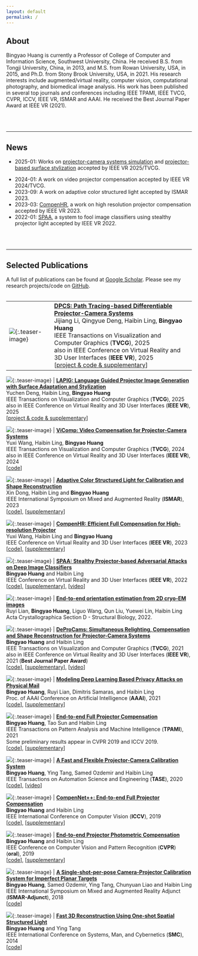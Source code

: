 ```yaml
---
layout: default
permalink: /
---
```


## About
Bingyao Huang is currently a Professor of College of Computer and Information Science, Southwest University, China. He received B.S. from Tongji University, China, in 2013, and M.S. from Rowan University, USA, in 2015, and Ph.D. from Stony Brook University, USA, in 2021. His research interests include augmented/virtual reality, computer vision, computational photography, and biomedical image analysis. His work has been published in several top journals and conferences including IEEE TPAMI, IEEE TVCG, CVPR, ICCV, IEEE VR, ISMAR and AAAI. He received the Best Journal Paper Award at IEEE VR (2021).

<br><br>

___
## News
* 2025-01: Works on [projector-camera systems simulation](https://jijiangli.github.io/DPCS/) and [projector-based surface stylization](https://yuchendeng.com/LAPIG/) accepted by IEEE VR 2025/TVCG.
<!-- * 2024-07: Invited to serve as Program Committee for [IEEE VR 2025](https://ieeevr.org/2025) (Saint-Malo, France) -->
* 2024-01: A work on video projector compensation accepted by IEEE VR 2024/TVCG.
* 2023-09: A work on adaptive color structured light accepted by ISMAR 2023.
* 2023-03: [CompenHR](/pub/CompenHR), a work on high resolution projector compensation accepted by IEEE VR 2023.
* 2022-01: [SPAA](/pub/SPAA), a system to fool image classifiers using stealthy projector light accepted by IEEE VR 2022.
<!-- * 2021-09: Joined Southwest University, China. -->
<!-- * 2021-05: Got my Ph.D. from Stony Brook University. Sincere thanks to my family, advisor, committee, collaborators and friends, this Ph.D. journey would not be so joyous without their support. -->
<!-- * 2021-04: [DeProCams](/pub/DeProCams) received the [Best Journal Paper Award](https://ieeevr.org/2021/awards/conference-awards/#journal-best) at IEEE VR 2021. -->
<!-- * 2021-01: [DeProCams (Deep Projector-Camera Systems)](/pub/DeProCams) accepted by IEEE VR 2021/TVCG. -->
<!-- * 2021-01: [CompenNeSt++](/pub/CompenNeSt%2B%2B/), a system for projector compensation accepted by TPAMI. -->
<!-- * 2020-12: [Neural-STE (See-Though-Envelope)](https://arxiv.org/pdf/2012.11803.pdf), a work on physical mail privacy accepted by AAAI 2021. -->
<br><br>

___
## Selected Publications
A full list of publications can be found at [Google Scholar](https://scholar.google.com/citations?hl=en&user=GyyV2lkAAAAJ&view_op=list_works&sortby=pubdate). Please see my research projects/code on [GitHub](https://github.com/BingyaoHuang).
<br><br>


|    |    | 
|:---|:---|
![](/images/teasers/DPCS-vr25.jpg){:.teaser-image} | [**DPCS: Path Tracing-based Differentiable Projector-Camera Systems**](https://doi.org/10.1109/TVCG.2025.3549890) <br> Jijiang Li, Qingyue Deng, Haibin Ling, **Bingyao Huang** <br> IEEE Transactions on Visualization and Computer Graphics (**TVCG**), 2025 <br> also in IEEE Conference on Virtual Reality and 3D User Interfaces (**IEEE VR**), 2025 <br> [[project & code & supplementary](/pub/DPCS)]

![](/images/teasers/LAPIG-vr25.gif){:.teaser-image} | [**LAPIG: Language Guided Projector Image Generation with Surface Adaptation and Stylization**](https://doi.org/10.1109/TVCG.2025.3549859) <br> Yuchen Deng, Haibin Ling, **Bingyao Huang** <br> IEEE Transactions on Visualization and Computer Graphics (**TVCG**), 2025 <br> also in IEEE Conference on Virtual Reality and 3D User Interfaces (**IEEE VR**), 2025 <br> [[project & code & supplementary](/pub/LAPIG)]

![](/images/teasers/ViComp-vr24s.png){:.teaser-image} | [**ViComp: Video Compensation for Projector-Camera Systems**](/pub/ViComp) <br> Yuxi Wang, Haibin Ling, **Bingyao Huang** <br> IEEE Transactions on Visualization and Computer Graphics (**TVCG**), 2024 <br> also in IEEE Conference on Virtual Reality and 3D User Interfaces (**IEEE VR**), 2024 <br> [[code](https://github.com/cyxwang/ViComp)]


![](/images/teasers/Adaptive_color_SL.png){:.teaser-image} | [**Adaptive Color Structured Light for Calibration and Shape Reconstruction**](/pub/Adaptive_color_SL) <br> Xin Dong, Haibin Ling and **Bingyao Huang** <br> IEEE International Symposium on Mixed and Augmented Reality (**ISMAR**), 2023 <br> [[code](https://github.com/Dongxin000/Adaptive-color-SL)], [[supplementary](/pub/Adaptive_color_SL/supp)]

![](/images/teasers/CompenHR.png){:.teaser-image} | [**CompenHR: Efficient Full Compensation for High-resolution Projector**](/pub/CompenHR) <br> Yuxi Wang, Haibin Ling and **Bingyao Huang** <br> IEEE Conference on Virtual Reality and 3D User Interfaces (**IEEE VR**), 2023 <br> [[code](https://github.com/cyxwang/CompenHR)], [[supplementary](/pub/CompenHR/supp)]

![](/images/teasers/SPAA.png){:.teaser-image} | [**SPAA: Stealthy Projector-based Adversarial Attacks on Deep Image Classifiers**](/pub/SPAA) <br> **Bingyao Huang** and Haibin Ling <br> IEEE Conference on Virtual Reality and 3D User Interfaces (**IEEE VR**), 2022 <br>  [[code](https://github.com/BingyaoHuang/SPAA)], [[supplementary](/pub/SPAA/supp)], [[video](https://youtu.be/7oSh5BmJDJ8?list=PLmkIPPvcHLZgWaBGqwiAe52PLDNnMtIA5&t=477)]

![](/images/teasers/cryoEM-pose.jpg){:.teaser-image} | [**End-to-end orientation estimation from 2D cryo-EM images**](https://scripts.iucr.org/cgi-bin/paper?S2059798321011761) <br> Ruyi Lian, **Bingyao Huang**, Liguo Wang, Qun Liu, Yuewei Lin, Haibin Ling <br>  Acta Crystallographica Section D - Structural Biology, 2022.

![](/images/teasers/DeProCams.gif){:.teaser-image} | [**DeProCams: Simultaneous Relighting, Compensation and Shape Reconstruction for Projector-Camera Systems**](/pub/DeProCams) <br> **Bingyao Huang** and Haibin Ling <br> IEEE Transactions on Visualization and Computer Graphics (**TVCG**), 2021 <br> also in IEEE Conference on Virtual Reality and 3D User Interfaces (**IEEE VR**), 2021 (**Best Journal Paper Award**) <br> [[code](https://github.com/BingyaoHuang/DeProCams)], [[supplementary](/pub/DeProCams/supp)], [[video](https://youtu.be/pQ8k4AOhwlU)]

![](/images/teasers/Neural-STE.png){:.teaser-image} | [**Modeling Deep Learning Based Privacy Attacks on Physical Mail**](https://arxiv.org/pdf/2012.11803.pdf) <br> **Bingyao Huang**, Ruyi Lian, Dimitris Samaras, and Haibin Ling <br> Proc. of AAAI Conference on Artificial Intelligence (**AAAI**), 2021 <br>  [[code](https://github.com/BingyaoHuang/Neural-STE)], [[supplementary](/pub/Neural-STE/supp)] 

![](/images/teasers/CompenNeSt++.png){:.teaser-image} | [**End-to-end Full Projector Compensation**](/pub/CompenNeSt%2B%2B/) <br> **Bingyao Huang**, Tao Sun and Haibin Ling <br> IEEE Transactions  on Pattern Analysis and Machine Intelligence (**TPAMI**), 2021 <br>Some preliminary results appear in CVPR 2019 and ICCV 2019.  <br>  [[code](https://github.com/BingyaoHuang/CompenNeSt-plusplus)], [[supplementary](/pub/CompenNeSt%2B%2B/supp)] 

![](/images/teasers/TASE20.png){:.teaser-image} | [**A Fast and Flexible Projector-Camera Calibration System**](/single-shot-pro-cam-calib) <br> **Bingyao Huang**, Ying Tang, Samed Ozdemir and Haibin Ling <br> IEEE Transactions on Automation Science and Engineering (**TASE**), 2020 <br>  [[code](https://github.com/BingyaoHuang/single-shot-pro-cam-calib)], [[video](https://youtu.be/fnrVDOhcu7I)]

![](/images/teasers/CompenNet++.png){:.teaser-image} | [**CompenNet++: End-to-end Full Projector Compensation**](/compennet++) <br> **Bingyao Huang** and Haibin Ling <br> IEEE International Conference on Computer Vision (**ICCV**), 2019 <br>  [[code](https://github.com/BingyaoHuang/CompenNet-plusplus)], [[supplementary](https://www3.cs.stonybrook.edu/~hling/publication/CompenNet++_sup-high-res.pdf)] 

![](/images/teasers/CompenNet.png){:.teaser-image} | [**End-to-end Projector Photometric Compensation**](/compennet) <br> **Bingyao Huang** and Haibin Ling <br> IEEE Conference on Computer Vision and Pattern Recognition (**CVPR**) (**oral**), 2019 <br>  [[code](https://github.com/BingyaoHuang/CompenNet)], [[supplementary](https://openaccess.thecvf.com/content_CVPR_2019/supplemental/Huang_End-To-End_Projector_Photometric_CVPR_2019_supplemental.pdf)] 

![](/images/teasers/ISMAR18.png){:.teaser-image} | [**A Single-shot-per-pose Camera-Projector Calibration System for Imperfect Planar Targets**](/single-shot-pro-cam-calib) <br> **Bingyao Huang**, Samed Ozdemir, Ying Tang, Chunyuan Liao and Haibin Ling <br> IEEE International Symposium on Mixed and Augmented Reality Adjunct (**ISMAR-Adjunct**), 2018 <br>  [[code](https://github.com/BingyaoHuang/single-shot-pro-cam-calib)] 

![](/images/teasers/smc14.png){:.teaser-image} | [**Fast 3D Reconstruction Using One-shot Spatial Structured Light**](https://ieeexplore.ieee.org/document/6973962) <br> **Bingyao Huang** and Ying Tang <br> IEEE International Conference on Systems, Man, and Cybernetics (**SMC**), 2014 <br>  [[code](https://github.com/BingyaoHuang/single-shot-pro-cam-calib)] 